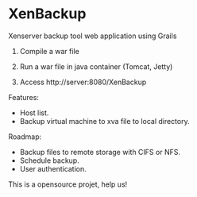 # XenBackup
Xenserver backup tool web application using Grails


1) Compile a war file

2) Run a war file in java container (Tomcat, Jetty)

3) Access http://server:8080/XenBackup



Features:
* Host list.
* Backup virtual machine to xva file to local directory.


Roadmap:

* Backup files to remote storage with CIFS or NFS.
* Schedule backup.
* User authentication.



This is a opensource projet, help us!
